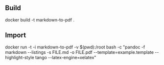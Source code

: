 ## Build
docker build -t markdown-to-pdf .

## Import
docker run -t -i markdown-to-pdf -v $(pwd):/root bash -c "pandoc -f markdown --listings -s FILE.md -o FILE.pdf --template=example.template --highlight-style tango --latex-engine=xelatex"

